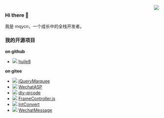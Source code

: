 <img align="right" src="https://github-readme-stats.vercel.app/api?username=mqycn&show_icons=true&theme=radical" />

### Hi there 👋

我是 mqycn，一个成长中的全栈开发者。

### 我的开源项目

**on github**

- ![](https://img.shields.io/github/stars/mqycn/huile8.svg)  [huile8](https://github.com/mqycn/huile8) 

**on gitee**

- ![](https://gitee.com/mqycn/jQueryMarquee/badge/star.svg?theme=dark)  [jQueryMarquee](https://gitee.com/mqycn/jQueryMarquee)
- ![](https://gitee.com/mqycn/WechatASP/badge/star.svg?theme=dark)  [WechatASP](https://gitee.com/mqycn/WechatASP)
- ![](https://gitee.com/mqycn/diy-qrcode/badge/star.svg?theme=dark)  [diy-qrcode](https://gitee.com/mqycn/diy-qrcode)
- ![](https://gitee.com/mqycn/FrameController.js/badge/star.svg?theme=dark)  [FrameController.js](https://gitee.com/mqycn/FrameController.js)
- ![](https://gitee.com/mqycn/IntConvert/badge/star.svg?theme=dark)  [IntConvert](https://gitee.com/mqycn/IntConvert)
- ![](https://gitee.com/mqycn/WechatMessage/badge/star.svg?theme=dark)  [WechatMessage](https://gitee.com/mqycn/WechatMessage)

